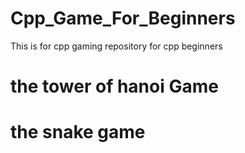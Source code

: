 # Cpp_Game_For_Beginners
This is for cpp gaming repository for cpp beginners


# the tower of hanoi Game
# the snake game

